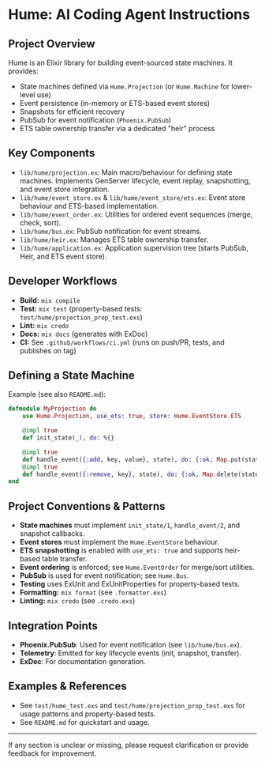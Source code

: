 # Hume: AI Coding Agent Instructions

## Project Overview
Hume is an Elixir library for building event-sourced state machines. It provides:
- State machines defined via `Hume.Projection` (or `Hume.Machine` for lower-level use)
- Event persistence (in-memory or ETS-based event stores)
- Snapshots for efficient recovery
- PubSub for event notification (`Phoenix.PubSub`)
- ETS table ownership transfer via a dedicated "heir" process

## Key Components
- `lib/hume/projection.ex`: Main macro/behaviour for defining state machines. Implements GenServer lifecycle, event replay, snapshotting, and event store integration.
- `lib/hume/event_store.ex` & `lib/hume/event_store/ets.ex`: Event store behaviour and ETS-based implementation.
- `lib/hume/event_order.ex`: Utilities for ordered event sequences (merge, check, sort).
- `lib/hume/bus.ex`: PubSub notification for event streams.
- `lib/hume/heir.ex`: Manages ETS table ownership transfer.
- `lib/hume/application.ex`: Application supervision tree (starts PubSub, Heir, and ETS event store).

## Developer Workflows
- **Build:** `mix compile`
- **Test:** `mix test` (property-based tests: `test/hume/projection_prop_test.exs`)
- **Lint:** `mix credo`
- **Docs:** `mix docs` (generates with ExDoc)
- **CI:** See `.github/workflows/ci.yml` (runs on push/PR, tests, and publishes on tag)

## Defining a State Machine
Example (see also `README.md`):
```elixir
defmodule MyProjection do
	use Hume.Projection, use_ets: true, store: Hume.EventStore.ETS

	@impl true
	def init_state(_), do: %{}

	@impl true
	def handle_event({:add, key, value}, state), do: {:ok, Map.put(state || %{}, key, value)}
	@impl true
	def handle_event({:remove, key}, state), do: {:ok, Map.delete(state || %{}, key)}
end
```

## Project Conventions & Patterns
- **State machines** must implement `init_state/1`, `handle_event/2`, and snapshot callbacks.
- **Event stores** must implement the `Hume.EventStore` behaviour.
- **ETS snapshotting** is enabled with `use_ets: true` and supports heir-based table transfer.
- **Event ordering** is enforced; see `Hume.EventOrder` for merge/sort utilities.
- **PubSub** is used for event notification; see `Hume.Bus`.
- **Testing** uses ExUnit and ExUnitProperties for property-based tests.
- **Formatting:** `mix format` (see `.formatter.exs`)
- **Linting:** `mix credo` (see `.credo.exs`)

## Integration Points
- **Phoenix.PubSub**: Used for event notification (see `lib/hume/bus.ex`).
- **Telemetry**: Emitted for key lifecycle events (init, snapshot, transfer).
- **ExDoc**: For documentation generation.

## Examples & References
- See `test/hume_test.exs` and `test/hume/projection_prop_test.exs` for usage patterns and property-based tests.
- See `README.md` for quickstart and usage.

---
If any section is unclear or missing, please request clarification or provide feedback for improvement.
